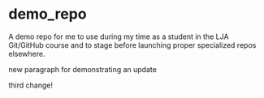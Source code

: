 # demo_repo
A demo repo for me to use during my time as a student in the LJA Git/GitHub course and to stage before launching proper specialized repos elsewhere.

new paragraph for demonstrating an update

third change!